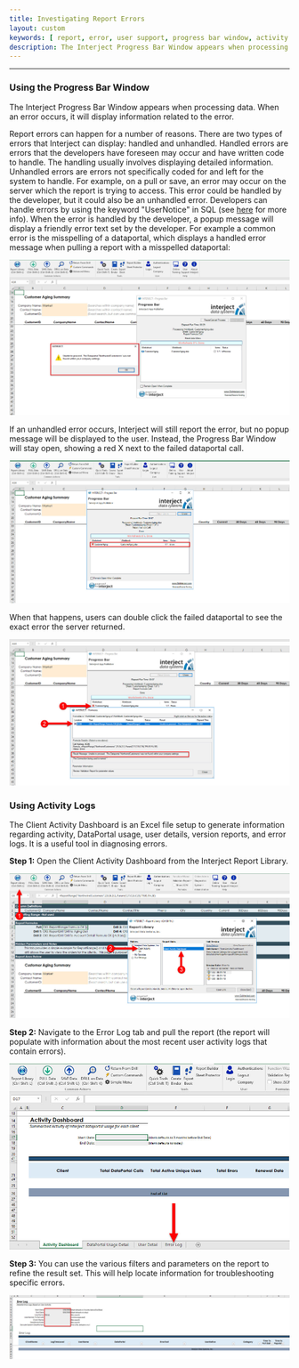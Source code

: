 ```yaml
---
title: Investigating Report Errors
layout: custom
keywords: [ report, error, user support, progress bar window, activity log]
description: The Interject Progress Bar Window appears when processing data. When an error occurs, it will display information related to the error.
---
```

* * *

### Using the Progress Bar Window 

The Interject Progress Bar Window appears when processing data. When an error occurs, it will display information related to the error.

Report errors can happen for a number of reasons. There are two types of errors that Interject can display: handled and unhandled. Handled errors are errors that the developers have foreseen may occur and have written code to handle. The handling usually involves displaying detailed information. Unhandled errors are errors not specifically coded for and left for the system to handle. For example, on a pull or save, an error may occur on the server which the report is trying to access. This error could be handled by the developer, but it could also be an unhandled error. Developers can handle errors by using the keyword "UserNotice" in SQL (see [here](/wGetStarted/L-Dev-Error-Handling.html) for more info). When the error is handled by the developer, a popup message will display a friendly error text set by the developer. For example a common error is the misspelling of a dataportal, which displays a handled error message when pulling a report with a misspelled dataportal:

![](/images/error-reports/01.jpg)
<br> 

If an unhandled error occurs, Interject will still report the error, but no popup message will be displayed to the user. Instead, the Progress Bar Window will stay open, showing a red X next to the failed dataportal call. 

![](/images/error-reports/02.jpg)
<br> 

When that happens, users can double click the failed dataportal to see the exact error the server returned. 

![](/images/error-reports/03.jpg)
<br>

### Using Activity Logs

The Client Activity Dashboard is an Excel file setup to generate information regarding activity, DataPortal usage, user details, version reports, and error logs. It is a useful tool in diagnosing errors.

**Step 1:** Open the Client Activity Dashboard from the Interject Report Library. 

![](/images/error-reports/20.jpg)
<br> 

**Step 2:** Navigate to the Error Log tab and pull the report (the report will populate with information about the most recent user activity logs that contain errors). 

![](/images/error-reports/21.jpg)
<br> 

**Step 3:** You can use the various filters and parameters on the report to refine the result set. This will help locate information for troubleshooting specific errors. 

![](/images/error-reports/22.jpg)
<br>
